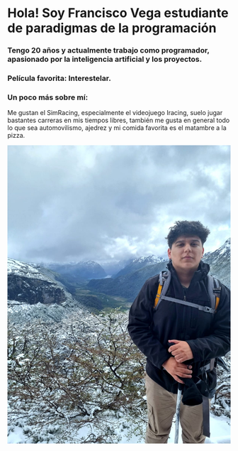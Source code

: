 # Hola! Soy Francisco Vega estudiante de paradigmas de la programación

### Tengo 20 años y actualmente trabajo como programador, apasionado por la inteligencia artificial y los proyectos.

### Película favorita: Interestelar.


### Un poco más sobre mí:
Me gustan el SimRacing, especialmente el videojuego Iracing, suelo jugar bastantes carreras en mis tiempos libres, también me gusta en general todo lo que sea automovilismo, ajedrez y mi comida favorita es el matambre a la pizza. 

![Yo](Francisco%20Vega.jpeg)


